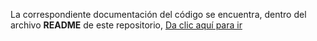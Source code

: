 La correspondiente documentación del código se encuentra, dentro del archivo **README** de este repositorio, <a href=""> Da clic aquí para ir </a>
